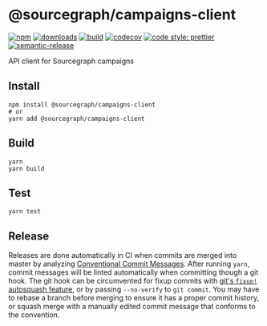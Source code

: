 # @sourcegraph/campaigns-client

[![npm](https://img.shields.io/npm/v/@sourcegraph/campaigns-client.svg)](https://www.npmjs.com/package/@sourcegraph/campaigns-client)
[![downloads](https://img.shields.io/npm/dt/@sourcegraph/campaigns-client.svg)](https://www.npmjs.com/package/@sourcegraph/campaigns-client)
[![build](https://travis-ci.org/sourcegraph/campaigns-client.svg?branch=master)](https://travis-ci.org/sourcegraph/campaigns-client)
[![codecov](https://codecov.io/gh/sourcegraph/campaigns-client/branch/master/graph/badge.svg?token=HpPlpGJxhL)](https://codecov.io/gh/sourcegraph/campaigns-client)
[![code style: prettier](https://img.shields.io/badge/code_style-prettier-ff69b4.svg)](https://github.com/prettier/prettier)
[![semantic-release](https://img.shields.io/badge/%20%20%F0%9F%93%A6%F0%9F%9A%80-semantic--release-e10079.svg)](https://github.com/semantic-release/semantic-release)

API client for Sourcegraph campaigns

## Install

```
npm install @sourcegraph/campaigns-client
# or
yarn add @sourcegraph/campaigns-client
```

## Build

```
yarn
yarn build
```

## Test

```
yarn test
```

## Release

Releases are done automatically in CI when commits are merged into master by analyzing [Conventional Commit Messages](https://conventionalcommits.org/).
After running `yarn`, commit messages will be linted automatically when committing though a git hook.
The git hook can be circumvented for fixup commits with [git's `fixup!` autosquash feature](https://fle.github.io/git-tip-keep-your-branch-clean-with-fixup-and-autosquash.html), or by passing `--no-verify` to `git commit`.
You may have to rebase a branch before merging to ensure it has a proper commit history, or squash merge with a manually edited commit message that conforms to the convention.
